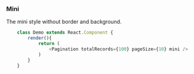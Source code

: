 ### Mini
The mini style without border and background. 
```javascript
    class Demo extends React.Component {
        render(){
            return (
                <Pagination totalRecords={100} pageSize={10} mini />
            )
        }
    }
```